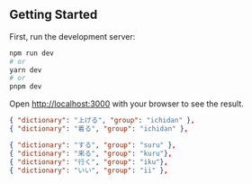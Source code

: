## Getting Started

First, run the development server:

```bash
npm run dev
# or
yarn dev
# or
pnpm dev
```

Open [http://localhost:3000](http://localhost:3000) with your browser to see the result.

```json
{ "dictionary": "上げる", "group": "ichidan" },
{ "dictionary": "着る", "group": "ichidan" },

{ "dictionary": "する", "group": "suru" },
{ "dictionary": "来る", "group": "kuru"},
{ "dictionary": "行く", "group": "iku"},
{ "dictionary": "いい", "group": "ii" },
```